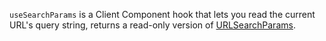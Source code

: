 `useSearchParams` is a Client Component hook that lets you read the current URL's query string, returns a read-only version of [URLSearchParams](https://developer.mozilla.org/docs/Web/API/URLSearchParams). 